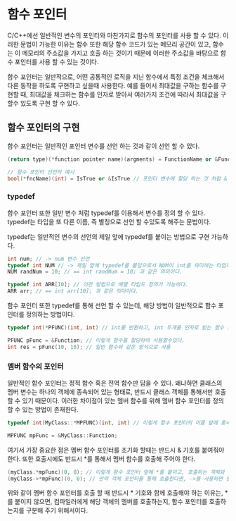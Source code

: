 # 함수 포인터
C/C++에선 일반적인 변수의 포인터와 마찬가지로 함수의 포인터를 사용 할 수 있다. 이러한 문법이 가능한 이유는 함수 또한 해당 함수 코드가 있는 메모리 공간이 있고, 함수는 이 메모리의 주소값을 가지고 호출 하는 것이기 때문에 이러한 주소값을 바탕으로 함수 포인터를 사용 할 수 있는 것이다.

함수 포인터는 일반적으로, 어떤 공통적인 로직을 지닌 함수에서 특정 조건을 체크해서 다른 동작을 하도록 구현하고 싶을때 사용한다. 예를 들어서 최대값을 구하는 함수를 구현할 때, 최대값을 체크하는 함수를 인자로 받아서 여러가지 조건에 따라서 최대값을 구할수 있도록 구현 할 수 있다.

## 함수 포인터의 구현
함수 포인터는 일반적인 포인터 변수를 선언 하는 것과 같이 선언 할 수 있다.
```cpp
(return type)(*function pointer name)(argments) = FunctionName or &FunctionName

// 함수 포인터 선언의 예시
bool(*fncName)(int) = IsTrue or &IsTrue // 포인터 변수에 할당 하는 것 처럼 & 기호를 붙일수도 있고, 생략할 수도 있다.
```

### typedef
함수 포인터 또한 일반 변수 처럼 typedef를 이용해서 변수를 정의 할 수 있다. typedef는 타입을 또 다른 이름, 즉 별칭으로 선언 할 수있도록 해주는 문법이다.

typedef는 일반적인 변수의 선언의 제일 앞에 typedef를 붙이는 방법으로 구현 가능하다.
```cpp
int num; // -> num 변수 선언
typedef int NUM // -> 제일 앞에 typedef를 붙임으로서 NUM이 int를 의미하는 타입이 된다.
NUM randNum = 10; // == int randNum = 10; 과 같은 의미이다.

typedef int ARR[10]; // 이런 방법으로 배열 타입도 정의가 가능하다.
ARR arr; // == int arr[10]; 과 같은 의미이다.
```

함수 포인터 또한 typedef를 통해 선언 할 수 있는데, 해당 방법이 일반적으로 함수 포인터를 정의하는 방법이다.
```cpp
typedef int(*PFUNC)(int, int) // int를 반환하고, int 두개를 인자로 받는 함수 포인터의 타입 정의

PFUNC pFunc = &Function; // 이렇게 함수를 할당하여 사용할수있다.
int res = pFunc(10, 10); // 일반 함수와 같은 방식으로 사용
```

### 멤버 함수의 포인터
일반적인 함수 포인터는 정적 함수 혹은 전역 함수만 담을 수 있다. 왜냐하면 클래스의 멤버 변수는 하나의 객체에 종속되어 있는 형태로, 반드시 클래스 객체를 통해서만 호출 할 수 있기 때문이다. 이러한 차이점이 있는 멤버 함수를 위해 멤버 함수 포인터를 정의 할 수 있는 방법이 존재한다.

```cpp
typedef int(MyClass::*MPFUNC)(int, int) // 이렇게 함수 포인터의 이름 앞에 종속 되는 클래스를 MyClass::를 통해 명시해주면 된다.

MPFUNC mpFunc = &MyClass::Function;
```

여기서 가장 중요한 점은 멤버 함수 포인터를 초기화 할때는 반드시 & 기호를 붙여줘야한다. 또한 호출시에도 반드시 *를 통해서 멤버 함수를 호출해 주어야 한다.

```cpp
(myClass.*mpFunc)(0, 0); // 이렇게 함수 포인터 앞에 *를 붙이고, 호출하는 객체와 함께 괄호로 묶어주여야 한다.
(myClass->*mpFunc)(0, 0); // 만약 객체 포인터를 통해 호출한다면, ->를 사용하면 된다.
```
위와 같이 멤버 함수 포인터를 호출 할 때 반드시 * 기호와 함께 호출해야 하는 이유는, *를 붙이지 않으면, 컴파일러에게 해당 객체의 멤버를 호출하는지, 함수 포인터를 호출하는지를 구분해 주기 위해서이다.
